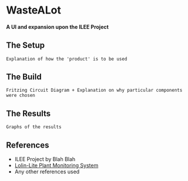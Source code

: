 # WasteALot
#### A UI and expansion upon the ILEE Project 
## The Setup
```Explanation of how the 'product' is to be used ```
## The Build
```Fritzing Circuit Diagram + Explanation on why particular components were chosen```
## The Results
```Graphs of the results```
## References
* ILEE Project by Blah Blah
* [Lolin-Lite Plant Monitoring System](https://maker.pro/esp8266/projects/plant-monitoring-system-tutorial-esp32-lolin32-lite-blynk)
* Any other references used 
